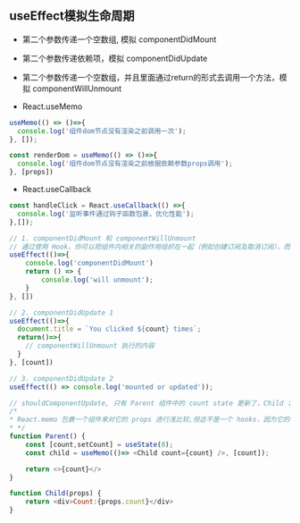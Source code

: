 ## useEffect模拟生命周期
* 第二个参数传递一个空数组, 模拟 componentDidMount

* 第二个参数传递依赖项，模拟 componentDidUpdate

* 第二个参数传递一个空数组，并且里面通过return的形式去调用一个方法，模拟 componentWillUnmount

* React.useMemo
```js
useMemo(() => ()=>{
  console.log('组件dom节点没有渲染之前调用一次');
}, []);

const renderDom = useMemo(() => ()=>{
  console.log('组件dom节点没有渲染之前根据依赖参数props调用');
}, [props])
```
* React.useCallback
```js
const handleClick = React.useCallback(() =>{
  console.log('监听事件通过钩子函数包裹，优化性能');
},[]);
```

```js
// 1. componentDidMount 和 componentWillUnmount
// 通过使用 Hook，你可以把组件内相关的副作用组织在一起（例如创建订阅及取消订阅），而不要把它们拆分到不同的生命周期函数里
useEffect(()=>{
    console.log('componentDidMount')
    return () => {
        console.log('will unmount');
    }
}, [])

// 2. componentDidUpdate 1
useEffect(()=>{
  document.title = `You clicked ${count} times`;
  return()=>{
    // componentWillUnmount 执行的内容       
  }
}, [count])

// 3. componentDidUpdate 2
useEffect(() => console.log('mounted or updated'));

// shouldComponentUpdate, 只有 Parent 组件中的 count state 更新了，Child 才会重新渲染，否则不会。
/*
* React.memo 包裹一个组件来对它的 props 进行浅比较,但这不是一个 hooks，因为它的写法和 hooks 不同,其实React.memo 等效于 PureComponent，但它只比较 props。
* */ 
function Parent() {
  	const [count,setCount] = useState(0);
  	const child = useMemo(()=> <Child count={count} />, [count]);

  	return <>{count}</>
}

function Child(props) {
    return <div>Count:{props.count}</div>
}
```